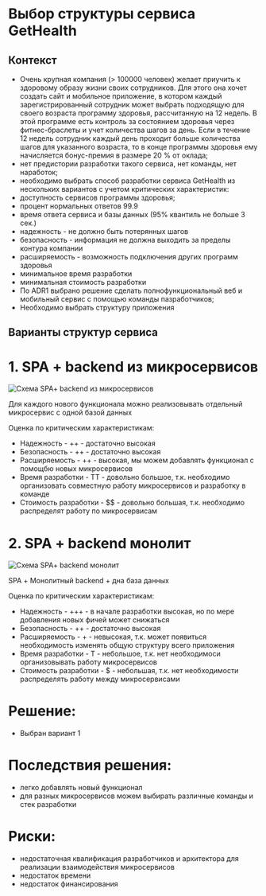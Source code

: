# Выбор структуры сервиса GetHealth
## Контекст

- Очень крупная компания (> 100000 человек) желает приучить к здоровому образу жизни своих сотрудников. Для этого она хочет создать сайт и мобильное приложение, в котором каждый зарегистрированный сотрудник может выбрать подходящую для своего возраста программу здоровья, рассчитанную на 12 недель. В этой программе есть контроль за состоянием здоровья через фитнес-браслеты и учет количества шагов за день. Если в течение 12 недель сотрудник каждый день проходит больше количества шагов для указанного возраста, то в конце программы здоровья ему начисляется бонус-премия в размере 20 % от оклада;
- нет предистории разработки такого сервиса, нет команды, нет наработок;
- необходимо выбрать способ разработки сервиса GetHealth из нескольких вариантов с учетом критических характеристик:
 - доступность сервисов программы здоровья;
  - процент нормальных ответов 99.9
  - время ответа сервиса и базы данных (95% квантиль не больше 3 сек.)
  - надежность - не должно быть потерянных шагов
  - безопасность - информация не должна выходить за пределы контура компании
  - расширяемость - возможность подключения других программ здоровья
  - минимальное время разработки
  - минимальная стоимость разработки
- По ADR1 выбрано решение сделать полнофункциональный веб и мобильный сервис с помощью команды пазработчиков;
- Необходимо выбрать структуру приложения


## Варианты структур сервиса
# 1. SPA + backend из микросервисов


![Схема SPA+ backend из микросервисов](https://drive.google.com/file/d/1Zpvxtvm-3rxlneZeTXMFNW0gwnMRPGnw/view?usp=drive_link)
<!--<img align="left" width="400" height="350" src="https://drive.google.com/uc?export=view&id=<1Zpvxtvm-3rxlneZeTXMFNW0gwnMRPGnw>">-->

Для каждого нового функционала можно реализовывать отдельный микросервис с одной базой данных

Оценка по критическим характеристикам:
- Надежность - ++ - достаточно высокая
- Безопасность - ++ - достаточно высокая 
- Расширяемость - ++ - высокая, мы можем добавлять функционал с помощбю новых микросервисов
- Время разработки - TT - довольно большое, т.к. необходимо организовать совместную работу микросервисов и разработку в команде
- Стоимость разработки - $$ - довольно большая, т.к. необходимо распределят работу по микросервисам


# 2. SPA + backend монолит
![Схема SPA+ backend монолит](https://drive.google.com/file/d/1w5GHJkxO-hkcGFf5Oi0OtgMJCxB4RZe0/view?usp=share_link)

SPA + Монолитный backend + дна база данных 

Оценка по критическим характеристикам:
- Надежность - +++ - в начале разработки высокая, но по мере добавления новых фичей может снижаться
- Безопасность - ++ - достаточно высокая 
- Расширяемость - + - невысокая, т.к. может появиться необходимость изменять общую структуру всего приложения
- Время разработки - T - небольшое, т.к. нет необходимоси организовывать работу микросервисов
- Стоимость разработки - $ - небольшая, т.к. нет необходимости распределять работу между микросервисами

# Решение:
- Выбран вариант 1
 
# Последствия решения:

- легко добавлять новый функционал
- для разных микросервисов можем выбирать различные команды и стек разработки 

# Риски:
- недостаточная квалификация разработчиков и архитектора для реализации взаимодействия микросервисов
- недостаток времени
- недостаток финансирования

